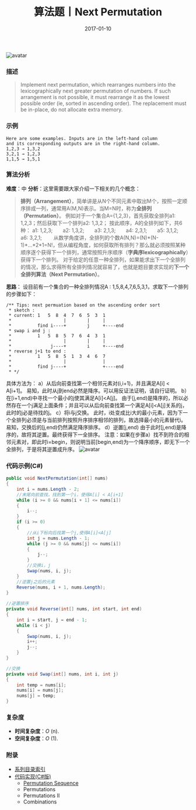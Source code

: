 ﻿---
title: 算法题丨Next Permutation
tags:
  - 算法
  - 编程技巧
  - 数据结构
categories: 计算机基础
date: 2017-01-10
---
![avatar](https://mysite.bj.bcebos.com/images/articles/e46fea39-144a-47f4-abb6-ca7c7324f04d.jpg)

### 描述
>Implement next permutation, which rearranges numbers into the lexicographically next greater permutation of numbers.
If such arrangement is not possible, it must rearrange it as the lowest possible order (ie, sorted in ascending order).
The replacement must be in-place, do not allocate extra memory.

### 示例
```
Here are some examples. Inputs are in the left-hand column 
and its corresponding outputs are in the right-hand column.
1,2,3 → 1,3,2
3,2,1 → 1,2,3
1,1,5 → 1,5,1
```

<!-- more -->

### 算法分析
**难度**：中
**分析**：这里需要跟大家介绍一下相关的几个概念：
>**排列（Arrangement）**，简单讲是从N个不同元素中取出M个，按照一定顺序排成一列，通常用A(M,N)表示。当M=N时，称为**全排列（Permutation）**。
例如对于一个集合A={1,2,3}，首先获取全排列a1: 1,2,3；然后获取下一个排列a2: 1,3,2；
按此顺序，A的全排列如下，共6种：
a1: 1,2,3;　　a2: 1,3,2;　　a3: 2,1,3;　　a4: 2,3,1;　　a5: 3,1,2;　　a6: 3,2,1;　　
从数学角度讲，全排列的个数A(N,N)=(N)\*(N-1)\*...\*2\*1=N!，但从编程角度，如何获取所有排列？那么就必须按照某种顺序逐个获得下一个排列，通常按照升序顺序（**字典序lexicographically**）获得下一个排列。
对于给定的任意一种全排列，如果能求出下一个全排列的情况，那么求得所有全排列情况就容易了，也就是题目要求实现的**下一个全排列算法（Next Permutation）**。

**思路**：
设目前有一个集合的一种全排列情况A : 1,5,8,4,7,6,5,3,1，求取下一个排列的步骤如下：
```
/** Tips: next permuation based on the ascending order sort
 * sketch :
 * current: 1   5  8  4  7  6  5  3  1
 *                    |        |     |
 *          find i----+        j     +----end
 * swap i and j :
 *          1   5  8  5  7  6  4  3  1
 *                    |        |     |
 *               j----+        i     +----end
 * reverse j+1 to end :
 *          1   5  8  5  1  3  4  6  7
 *                    |              |
 *          find j----+              +----end
 * */
```

具体方法为：
a）从后向前查找第一个相邻元素对(i,i+1)，并且满足A[i] < A[i+1]。
易知，此时从j到end必然是降序。可以用反证法证明，请自行证明。
b）在[i+1,end)中寻找一个最小的j使其满足A[i]<A[j]。
由于[j,end)是降序的，所以必然存在一个j满足上面条件；并且可以从后向前查找第一个满足A[i]<A[j]关系的j，此时的j必是待找的j。
c）将i与j交换。
此时，i处变成比i大的最小元素，因为下一个全排列必须是与当前排列按照升序排序相邻的排列，故选择最小的元素替代i。
易知，交换后的[j,end)仍然满足降序排序。
d）逆置[j,end)
由于此时[j,end)是降序的，故将其逆置。最终获得下一全排序。
注意：如果在步骤a）找不到符合的相邻元素对，即此时i=begin，则说明当前[begin,end)为一个降序顺序，即无下一个全排列，于是将其逆置成升序。
![avatar](https://mysite.bj.bcebos.com/images/201803/e7855a48-6c57-482c-80b8-c6e81a49f161.gif)

### 代码示例(C#)
```csharp
public void NextPermutation(int[] nums)
{
    int i = nums.Length - 2;
    //末尾向前查找，找到第一个i，使得A[i] < A[i+1]
    while (i >= 0 && nums[i + 1] <= nums[i])
    {
        i--;
    }
    if (i >= 0)
    {
        //从i下标向后找第一个j,使得A[i]<A[j]
        int j = nums.Length - 1;
        while (j >= 0 && nums[j] <= nums[i])
        {
            j--;
        }
        //交换i，j
        Swap(nums, i, j);
    }
    //逆置j之后的元素
    Reverse(nums, i + 1, nums.Length);
} 
    
//逆置排序
private void Reverse(int[] nums, int start, int end)
{
    int i = start, j = end - 1;
    while (i < j)
    {
        Swap(nums, i, j);
        i++;
        j--;
    }
}

//交换
private void Swap(int[] nums, int i, int j)
{
    int temp = nums[i];
    nums[i] = nums[j];
    nums[j] = temp;
} 
```

### 复杂度
- **时间复杂度**：*O* (n). 
- **空间复杂度**：*O* (1).

### 附录
- [系列目录索引](/posts/algorithm/index/)
- [代码实现(C#版)](https://github.com/lizzie2008/LeetCode.git)
	- [Permutation Sequence](/posts/algorithm/011.Permutation.Sequence/)
	- Permutations
	- Permutations II
	- Combinations